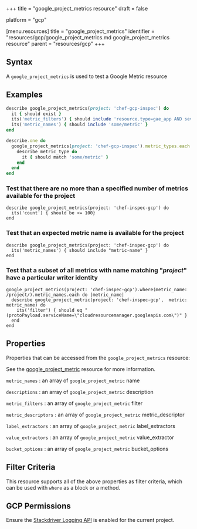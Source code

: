 +++
title = "google_project_metrics resource"
draft = false

platform = "gcp"

[menu.resources]
    title = "google_project_metrics"
    identifier = "resources/gcp/google_project_metrics.md google_project_metrics resource"
    parent = "resources/gcp"
+++

## Syntax

A `google_project_metrics` is used to test a Google Metric resource

## Examples

```ruby
describe google_project_metrics(project: 'chef-gcp-inspec') do
  it { should exist }
  its('metric_filters') { should include 'resource.type=gae_app AND severity>=ERROR' }
  its('metric_names') { should include 'some/metric' }
end

describe.one do
  google_project_metrics(project: 'chef-gcp-inspec').metric_types.each do |metric_type|
    describe metric_type do
      it { should match 'some/metric' }
    end
  end
end
```

### Test that there are no more than a specified number of metrics available for the project

    describe google_project_metrics(project: 'chef-inspec-gcp') do
      its('count') { should be <= 100}
    end

### Test that an expected metric name is available for the project

    describe google_project_metrics(project: 'chef-inspec-gcp') do
      its('metric_names') { should include "metric-name" }
    end

### Test that a subset of all metrics with name matching "_project_" have a particular writer identity

    google_project_metrics(project: 'chef-inspec-gcp').where(metric_name: /project/).metric_names.each do |metric_name|
      describe google_project_metric(project: 'chef-inspec-gcp',  metric: metric_name) do
        its('filter') { should eq "(protoPayload.serviceName=\"cloudresourcemanager.googleapis.com\")" }
      end
    end

## Properties

Properties that can be accessed from the `google_project_metrics` resource:

See the [google_project_metric](/resources/google_project_metric/#properties) resource for more information.

`metric_names`
: an array of `google_project_metric` name

`descriptions`
: an array of `google_project_metric` description

`metric_filters`
: an array of `google_project_metric` filter

`metric_descriptors`
: an array of `google_project_metric` metric_descriptor

`label_extractors`
: an array of `google_project_metric` label_extractors

`value_extractors`
: an array of `google_project_metric` value_extractor

`bucket_options`
: an array of `google_project_metric` bucket_options

## Filter Criteria

This resource supports all of the above properties as filter criteria, which can be used
with `where` as a block or a method.

## GCP Permissions

Ensure the [Stackdriver Logging API](https://console.cloud.google.com/apis/library/logging.googleapis.com/) is enabled for the current project.
